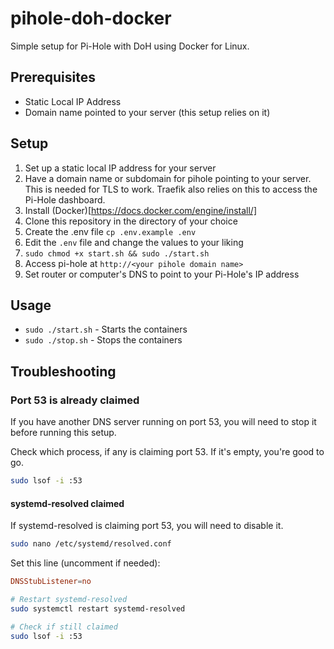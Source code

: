 # pihole-doh-docker
Simple setup for Pi-Hole with DoH using Docker for Linux.

## Prerequisites
- Static Local IP Address
- Domain name pointed to your server (this setup relies on it)

## Setup
1. Set up a static local IP address for your server
2. Have a domain name or subdomain for pihole pointing to your server.
   This is needed for TLS to work. Traefik also relies on this to access the Pi-Hole dashboard.
3. Install (Docker)[https://docs.docker.com/engine/install/]
4. Clone this repository in the directory of your choice
5. Create the .env file `cp .env.example .env`
6. Edit the `.env` file and change the values to your liking
7. `sudo chmod +x start.sh && sudo ./start.sh`
8. Access pi-hole at `http://<your pihole domain name>`
9. Set router or computer's DNS to point to your Pi-Hole's IP address

## Usage
- `sudo ./start.sh` - Starts the containers
- `sudo ./stop.sh` - Stops the containers

## Troubleshooting
### Port 53 is already claimed
If you have another DNS server running on port 53, you will need to stop it before running this setup.

Check which process, if any is claiming port 53. If it's empty, you're good to go.
```bash
sudo lsof -i :53
```

#### systemd-resolved claimed
If systemd-resolved is claiming port 53, you will need to disable it.

```bash
sudo nano /etc/systemd/resolved.conf
```

Set this line (uncomment if needed):

```conf
DNSStubListener=no
```

```bash
# Restart systemd-resolved
sudo systemctl restart systemd-resolved

# Check if still claimed
sudo lsof -i :53
```
